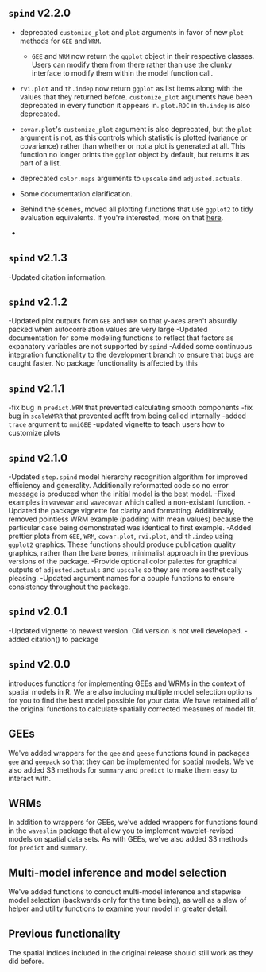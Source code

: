 ## `spind` v2.2.0
- deprecated `customize_plot` and `plot` arguments in favor of new `plot` methods
for `GEE` and `WRM`. 
    + `GEE` and `WRM` now return the `ggplot` object in their respective classes.
    Users can modify them from there rather than use the clunky interface to 
    modify them within the model function call.
    
- `rvi.plot` and `th.indep` now return
`ggplot` as list items along with the values that they returned before. 
`customize_plot` arguments have been deprecated in every function it appears in.
`plot.ROC` in `th.indep` is also deprecated.

- `covar.plot`'s `customize_plot` argument is also deprecated, but the `plot` 
argument is not, as this controls which statistic is plotted (variance or covariance)
rather than whether or not a plot is generated at all. This function no longer
prints the `ggplot` object by default, but returns it as part of a list.

- deprecated `color.maps` arguments to `upscale` and `adjusted.actuals`.

- Some documentation clarification.

- Behind the scenes, moved all plotting functions that use `ggplot2` to tidy 
evaluation equivalents. If you're interested, more on that [here](https://github.com/tidyverse/ggplot2/blob/master/NEWS.md).

- 



## `spind` v2.1.3
-Updated citation information.

## `spind` v2.1.2
-Updated plot outputs from `GEE` and `WRM` so that y-axes aren't absurdly packed when autocorrelation values are very large
-Updated documentation for some modeling functions to reflect that factors as expanatory variables are not supported by `spind`
-Added some continuous integration functionality to the development branch to ensure that bugs are caught faster. No package functionality is affected by this

## `spind` v2.1.1
-fix bug in `predict.WRM` that prevented calculating smooth components
-fix bug in `scaleWMRR` that prevented acfft from being called internally
-added `trace` argument to `mmiGEE`
-updated vignette to teach users how to customize plots

## `spind` v2.1.0
-Updated `step.spind` model hierarchy recognition algorithm for improved efficiency and generality. Additionally reformatted code so no error message is produced when the initial model is the best model.
-Fixed examples in `wavevar` and `wavecovar` which called a non-existant function.
-Updated the package vignette for clarity and formatting. Additionally, removed pointless WRM example (padding with mean values) because the particular case being demonstrated was identical to first example.
-Added prettier plots from `GEE`, `WRM`, `covar.plot`, `rvi.plot`, and `th.indep` using `ggplot2` graphics. These functions should produce publication quality graphics, rather than the bare bones, minimalist approach in the previous versions of the package. 
-Provide optional color palettes for graphical outputs of `adjusted.actuals` and `upscale` so they are more aesthetically pleasing.
-Updated argument names for a couple functions to ensure consistency throughout the package.


## `spind` v2.0.1
-Updated vignette to newest version. Old version is not well developed.
-added citation() to package 



## `spind` v2.0.0 
introduces functions for implementing GEEs and WRMs in the context of spatial models in R. We are also including multiple model selection options for you to find the best model possible for your data. We have retained all of the original functions to calculate spatially corrected measures of model fit.

## GEEs
We've added wrappers for the `gee` and `geese` functions found in packages `gee` and `geepack` so that they can be implemented for spatial models. We've also added S3 methods for `summary` and `predict` to make them easy to interact with. 

## WRMs
In addition to wrappers for GEEs, we've added wrappers for functions found in the `waveslim` package that allow you to implement wavelet-revised models on spatial data sets.  As with GEEs, we've also added S3 methods for `predict` and `summary`. 

## Multi-model inference and model selection
We've added functions to conduct multi-model inference and stepwise model selection (backwards only for the time being), as well as a slew of helper and utility functions to examine your model in greater detail. 

## Previous functionality
The spatial indices included in the original release should still work as they did before.
